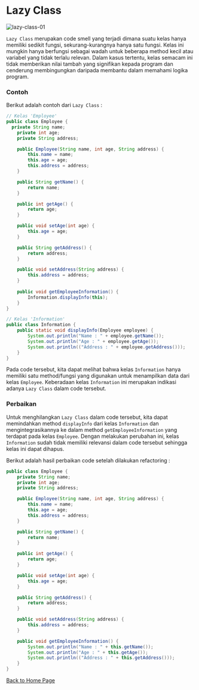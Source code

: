 # Lazy Class

![lazy-class-01](https://github.com/jonathanchr1/code-re/assets/113973058/c2c67be8-8020-4e98-ac03-95d495708141)

`Lazy Class` merupakan code smell yang terjadi dimana suatu kelas hanya memiliki sedikit fungsi, sekurang-kurangnya hanya satu fungsi. Kelas ini mungkin hanya berfungsi sebagai wadah untuk beberapa method kecil atau variabel yang tidak terlalu relevan. Dalam kasus tertentu, kelas semacam ini tidak memberikan nilai tambah yang signifikan kepada program dan cenderung membingungkan daripada membantu dalam memahami logika program.

### Contoh

Berikut adalah contoh dari `Lazy Class` :

```java
// Kelas 'Employee'
public class Employee {
  private String name;
	private int age;
	private String address;

	public Employee(String name, int age, String address) {
		this.name = name;
		this.age = age;
		this.address = address;
	}

	public String getName() {
		return name;
	}

	public int getAge() {
		return age;
	}

	public void setAge(int age) {
		this.age = age;
	}

	public String getAddress() {
		return address;
	}

	public void setAddress(String address) {
		this.address = address;
	}
	
	public void getEmployeeInformation() {
		Information.displayInfo(this);
	}
}
```
```java
// Kelas 'Information'
public class Information {
	public static void displayInfo(Employee employee) {
		System.out.println("Name : " + employee.getName());
		System.out.println("Age : " + employee.getAge());
		System.out.println(("Address : " + employee.getAddress()));
	}
}
```

Pada code tersebut, kita dapat melihat bahwa kelas `Information` hanya memiliki satu method/fungsi yang digunakan untuk menampilkan data dari kelas `Employee`. Keberadaan kelas `Information` ini merupakan indikasi adanya `Lazy Class` dalam code tersebut.

### Perbaikan

Untuk menghilangkan `Lazy Class` dalam code tersebut, kita dapat memindahkan method `displayInfo` dari kelas `Information` dan mengintegrasikannya ke dalam method `getEmployeeInformation` yang terdapat pada kelas `Employee`. Dengan melakukan perubahan ini, kelas `Information` sudah tidak memiliki relevansi dalam code tersebut sehingga kelas ini dapat dihapus.

Berikut adalah hasil perbaikan code setelah dilakukan refactoring :

```java
public class Employee {
	private String name;
	private int age;
	private String address;

	public Employee(String name, int age, String address) {
		this.name = name;
		this.age = age;
		this.address = address;
	}

	public String getName() {
		return name;
	}

	public int getAge() {
		return age;
	}

	public void setAge(int age) {
		this.age = age;
	}

	public String getAddress() {
		return address;
	}

	public void setAddress(String address) {
		this.address = address;
	}

	public void getEmployeeInformation() {
		System.out.println("Name : " + this.getName());
		System.out.println("Age : " + this.getAge());
		System.out.println(("Address : " + this.getAddress()));
	}
}
```

[Back to Home Page](https://jonathanchr1.github.io/code-re/)
